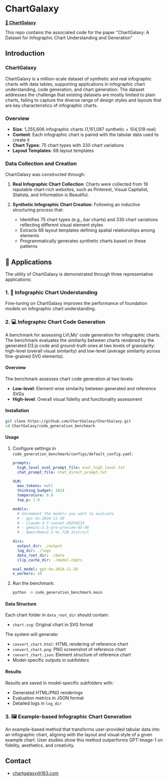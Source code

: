 # ChartGalaxy

[**🤗 ChartGalaxy**](https://huggingface.co/datasets/ChartGalaxy/ChartGalaxy)

This repo contains the associated code for the paper "ChartGalaxy: A Dataset for Infographic Chart Understanding and Generation"

<!-- ## 🔔 News -->

## Introduction

### ChartGalaxy

ChartGalaxy is a million-scale dataset of synthetic and real infographic charts with data tables, supporting applications in infographic chart understanding, code generation, and chart generation. The dataset addresses the challenge that existing datasets are mostly limited to plain charts, failing to capture the diverse range of design styles and layouts that are key characteristics of infographic charts.

### Overview

- **Size**: 1,255,606 infographic charts (1,151,087 synthetic + 104,519 real)
- **Content**: Each infographic chart is paired with the tabular data used to create it
- **Chart Types**: 75 chart types with 330 chart variations
- **Layout Templates**: 68 layout templates

### Data Collection and Creation

ChartGalaxy was constructed through:

1. **Real Infographic Chart Collection**: Charts were collected from 19 reputable chart-rich websites, such as Pinterest, Visual Capitalist, Statista, and Information is Beautiful.

2. **Synthetic Infographic Chart Creation**: Following an inductive structuring process that:
   - Identifies 75 chart types (e.g., bar charts) and 330 chart variations reflecting different visual element styles
   - Extracts 68 layout templates defining spatial relationships among elements
   - Programmatically generates synthetic charts based on these patterns

## 🎯 Applications

The utility of ChartGalaxy is demonstrated through three representative applications:

### 1. 🧠 Infographic Chart Understanding

Fine-tuning on ChartGalaxy improves the performance of foundation models on infographic chart understanding. 

### 2. 💻 Infographic Chart Code Generation

A benchmark for assessing LVLMs' code generation for infographic charts. The benchmark evaluates the similarity between charts rendered by the generated D3.js code and ground-truth ones at two levels of granularity: high-level (overall visual similarity) and low-level (average similarity across fine-grained SVG elements).

#### Overview

The benchmark assesses chart code generation at two levels:
- **Low-level**: Element-wise similarity between generated and reference SVGs
- **High-level**: Overall visual fidelity and functionality assessment

#### Installation

```bash
git clone https://github.com/ChartGalaxy/ChartGalaxy.git
cd ChartGalaxy/code_generation_benchmark
```

#### Usage

1. Configure settings in `code_generation_benchmark/configs/default_config.yaml`:
   ```yaml
   prompts:
     high_level_eval_prompt_file: eval_high_level.txt
     chat_prompt_file: chat_direct_prompt.txt

   VLM:
     max_tokens: null
     thinking_budget: 1024
     temperature: 0.0
     top_p: 1.0

   models:
     # Uncomment the models you want to evaluate
     # - gpt-4o-2024-11-20
     # - claude-3-7-sonnet-20250219
     # - gemini-2.5-pro-preview-05-06
     # - Qwen/Qwen2.5-VL-72B-Instruct

   dirs:
     output_dir: ./output
     log_dir: ./logs
     data_root_dir: ./data
     clip_cache_dir: ./model-ckpts

   eval_model: gpt-4o-2024-11-20
   n_workers: 10
   ```

2. Run the benchmark:
   ```bash
   python -m code_generation_benchmark.main
   ```

#### Data Structure

Each chart folder in `data_root_dir` should contain:
- `chart.svg`: Original chart in SVG format

The system will generate:
- `convert_chart.html`: HTML rendering of reference chart
- `convert_chart.png`: PNG screenshot of reference chart
- `convert_chart.json`: Element structure of reference chart
- Model-specific outputs in subfolders

#### Results

Results are saved in model-specific subfolders with:
- Generated HTML/PNG renderings
- Evaluation metrics in JSON format
- Detailed logs in `log_dir`
  

### 3. 🖼️ Example-based Infographic Chart Generation

An example-based method that transforms user-provided tabular data into an infographic chart, aligning with the layout and visual style of a given example chart. User studies show this method outperforms GPT-Image-1 on fidelity, aesthetics, and creativity.


## Contact
- chartgalaxy@163.com

